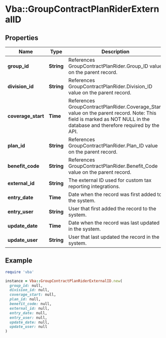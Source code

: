 # Vba::GroupContractPlanRiderExternalID

## Properties

| Name | Type | Description | Notes |
| ---- | ---- | ----------- | ----- |
| **group_id** | **String** | References GroupContractPlanRider.Group_ID value on the parent record. |  |
| **division_id** | **String** | References GroupContractPlanRider.Division_ID value on the parent record. |  |
| **coverage_start** | **Time** | References GroupContractPlanRider.Coverage_Start value on the parent record. Note: This field is marked as NOT NULL in the database and therefore required by the API. |  |
| **plan_id** | **String** | References GroupContractPlanRider.Plan_ID value on the parent record. |  |
| **benefit_code** | **String** | References GroupContractPlanRider.Benefit_Code value on the parent record. |  |
| **external_id** | **String** | The external ID used for custom tax reporting integrations. |  |
| **entry_date** | **Time** | Date when the record was first added to the system. | [optional] |
| **entry_user** | **String** | User that first added the record to the system. | [optional] |
| **update_date** | **Time** | Date when the record was last updated in the system. | [optional] |
| **update_user** | **String** | User that last updated the record in the system. | [optional] |

## Example

```ruby
require 'vba'

instance = Vba::GroupContractPlanRiderExternalID.new(
  group_id: null,
  division_id: null,
  coverage_start: null,
  plan_id: null,
  benefit_code: null,
  external_id: null,
  entry_date: null,
  entry_user: null,
  update_date: null,
  update_user: null
)
```

